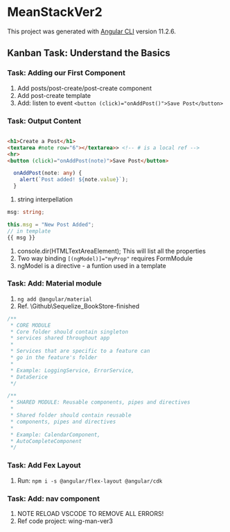 # MeanStackVer2

This project was generated with [Angular CLI](https://github.com/angular/angular-cli) version 11.2.6.

## Kanban Task: Understand the Basics

### Task: Adding our First Component

1. Add posts/post-create/post-create component
2. Add post-create template
3. Add: listen to event `<button (click)="onAddPost()">Save Post</button>`

### Task: Output Content

```html

<h1>Create a Post</h1>
<textarea #note row="6"></textarea>> <!-- # is a local ref -->
<hr>
<button (click)="onAddPost(note)">Save Post</button>

```

```TypeScript
  onAddPost(note: any) {
    alert(`Post added! ${note.value}`);
  }
```

1. string interpellation

```TypeScript
msg: string;

this.msg = "New Post Added";
// in template
{{ msg }}
```

1. console.dir(HTMLTextAreaElement); This will list all the properties
2. Two way binding ```[(ngModel)]="myProp"``` requires FormModule
3. ngModel is a directive - a funtion used in a template

### Task: Add: Material module

1. ```ng add @angular/material```
2. Ref. \Github\Sequelize_BookStore-finished

```Javascript
/**
 * CORE MODULE
 * Core folder should contain singleton
 * services shared throughout app
 *
 * Services that are specific to a feature can
 * go in the feature's folder
 *
 * Example: LoggingService, ErrorService,
 * DataSerice
 */

/**
 * SHARED MODULE: Reusable components, pipes and directives
 *
 * Shared folder should contain reusable
 * components, pipes and directives
 *
 * Example: CalendarComponent,
 * AutoCompleteComponent
 */
```

### Task: Add Fex Layout

1. Run: ```npm i -s @angular/flex-layout @angular/cdk```

### Task: Add: nav component

1. NOTE RELOAD VSCODE TO REMOVE ALL ERRORS!
2. Ref code project: wing-man-ver3
